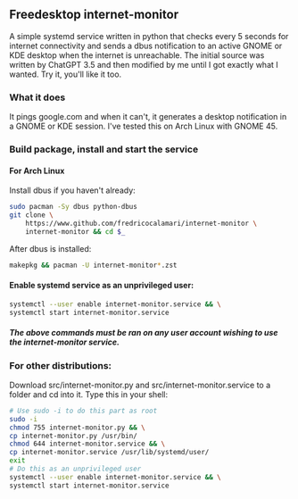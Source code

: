## Freedesktop internet-monitor
A simple systemd service written in python that checks every 5 seconds for internet connectivity and sends a dbus notification to an active GNOME or KDE desktop when the internet is unreachable. The initial source was written by ChatGPT 3.5 and then modified by me until I got exactly what I wanted. Try it, you'll like it too.

### What it does
It pings google.com and when it can't, it generates a desktop notification in a GNOME or KDE session. I've tested this on Arch Linux with GNOME 45.

### Build package, install and start the service
#### For Arch Linux
Install dbus if you haven't already:
```bash
sudo pacman -Sy dbus python-dbus
git clone \
    https://www.github.com/fredricocalamari/internet-monitor \
    internet-monitor && cd $_
```
After dbus is installed: 
```bash
makepkg && pacman -U internet-monitor*.zst
```
#### Enable systemd service as an unprivileged user:
```bash
systemctl --user enable internet-monitor.service && \
systemctl start internet-monitor.service
```
##### The above commands must be ran on any user account wishing to use the internet-monitor service.

### For other distributions:
Download src/internet-monitor.py and src/internet-monitor.service to a folder and cd into it.
Type this in your shell:
```bash
# Use sudo -i to do this part as root
sudo -i
chmod 755 internet-monitor.py && \
cp internet-monitor.py /usr/bin/
chmod 644 internet-monitor.service && \
cp internet-monitor.service /usr/lib/systemd/user/
exit
# Do this as an unprivileged user
systemctl --user enable internet-monitor.service && \
systemctl start internet-monitor.service
```
